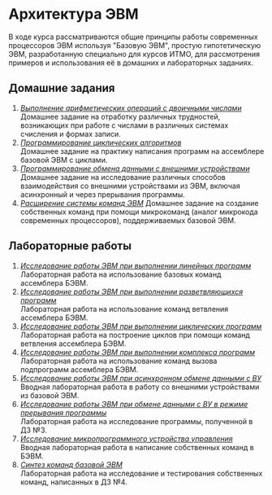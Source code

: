 # Архитектура ЭВМ

В ходе курса рассматриваются общие принципы работы современных процессоров ЭВМ используя "Базовую ЭВМ", простую гипотетическую ЭВМ, разработанную специально для курсов ИТМО, для рассмотрения примеров и использования её в домашних и лабораторных заданиях.

## Домашние задания

1. _[Выполнение арифметических операций с двоичными числами](./homeworks/hwk-1/README.md)_  
   Домашнее задание на отработку различных трудностей, возникающих при работе с числами в различных системах счисления и формах записи.
2. _[Программирование циклических алгоритмов](./homeworks/hwk-2/README.md)_  
   Домашнее задание на практику написания программ на ассемблере базовой ЭВМ с циклами.
3. _[Программирование обмена данными с внешними устройствами](./homeworks/hwk-3/README.md)_  
   Домашнее задание на исследование различных способов взаимодействия со внешними устройствами из ЭВМ, включая асинхронный и через прерывания программы.
4. _[Расширение системы команд ЭВМ](./homeworks/hwk-4/README.md)_
   Домашнее задание на создание собственных команд при помощи микрокоманд (аналог микрокода современных процессоров), поддерживаемых базовой ЭВМ.

## Лабораторные работы

1. _[Исследование работы ЭВМ при выполнении линейных программ](./labs/lab-1/README.md)_  
   Лабораторная работа на использование базовых команд ассемблера БЭВМ.
2. _[Исследование работы ЭВМ при выполнении разветвляющихся программ](./labs/lab-2/README.md)_  
   Лабораторная работа на использование команд ветвления ассемблера БЭВМ.
3. _[Исследование работы ЭВМ при выполнении циклических программ](./labs/lab-3/README.md)_  
   Лабораторная работа на построение циклов при помощи команд ветвления ассемблера БЭВМ.
4. _[Исследование работы ЭВМ при выполнении комплекса программ](./labs/lab-4/README.md)_  
   Лабораторная работа на использование команд вызова подпрограмм ассемблера БЭВМ.
5. _[Исследование работы ЭВМ при асинхронном обмене данными с ВУ](./labs/lab-5/README.md)_  
   Вводная лабораторная работа в работу со внешними устройствами из базовой ЭВМ.
6. _[Исследование работы ЭВМ при обмене данными с ВУ в режиме прерывания программы](./labs/lab-6/README.md)_  
   Лабораторная работа на исследование программы, полученной в ДЗ №3.
7. _[Исследование микропрограммного устройства управления](./labs/lab-7/README.md)_  
   Вводная лабораторная работа в написание собственных команд в БЭВМ.
8. _[Синтез команд базовой ЭВМ](./labs/lab-8/README.md)_  
   Лабораторная работа на исследование и тестирования собственных команд, написанных в ДЗ №4.
